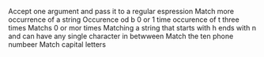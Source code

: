Accept one argument and pass it to a regular espression
Match more occurrence of a string
Occurence od b 0 or 1 time
occurence of t three times
Matchs 0 or mor times
Matching a string that starts with h ends with n and can have any single character in betwween
Match the ten phone numbeer
Match capital letters
